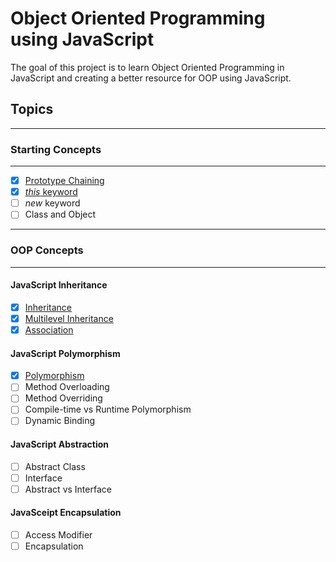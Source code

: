 # Object Oriented Programming <br> using JavaScript

The goal of this project is to learn Object Oriented Programming in JavaScript and creating a better resource for OOP using JavaScript.

## Topics

---

### Starting Concepts

---

- [x] [Prototype Chaining](/Starting%20Concepts/Prototype%20Chaining.md)
- [x] [_this_ keyword](/Starting%20Concepts/this_Keyword.md)
- [ ] _new_ keyword
- [ ] Class and Object

---

### OOP Concepts

---

#### JavaScript Inheritance

- [x] [Inheritance](/OOP%20Concepts/Inheritance/Inheritance.md)
- [x] [Multilevel Inheritance](/OOP%20Concepts/Inheritance/Multilevel_Inheritance.md)
- [x] [Association](/OOP%20Concepts/Inheritance/Association.md)

#### JavaScript Polymorphism

- [x] [Polymorphism](/OOP%20Concepts/Polymorphism/Polymorphism.md)
- [ ] Method Overloading
- [ ] Method Overriding
- [ ] Compile-time vs Runtime Polymorphism
- [ ] Dynamic Binding

#### JavaScript Abstraction

- [ ] Abstract Class
- [ ] Interface
- [ ] Abstract vs Interface

#### JavaSceipt Encapsulation

- [ ] Access Modifier
- [ ] Encapsulation
